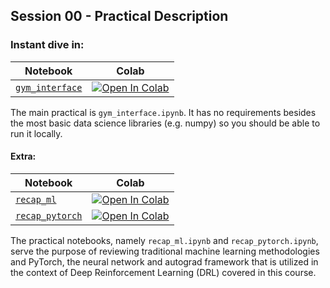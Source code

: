 ## Session 00 - Practical Description

### Instant dive in:

| Notebook                                 | Colab                                                                                                                                                                                             |
| ---------------------------------------- | ------------------------------------------------------------------------------------------------------------------------------------------------------------------------------------------------- |
| [`gym_interface`](./gym_interface.ipynb) | [![Open In Colab](https://colab.research.google.com/assets/colab-badge.svg)](https://colab.research.google.com/github/ldmirl/llp131-practicals/blob/master/session00_primers/gym_interface.ipynb) |

The main practical is `gym_interface.ipynb`. It has no requirements besides the most basic data science libraries (e.g. numpy) so you should be able to run it locally.

#### Extra:

| Notebook                                 | Colab                                                                                                                                                                                             |
| ---------------------------------------- | ------------------------------------------------------------------------------------------------------------------------------------------------------------------------------------------------- |
| [`recap_ml`](./recal_ml.ipynb) | [![Open In Colab](https://colab.research.google.com/assets/colab-badge.svg)](https://colab.research.google.com/github/ldmirl/llp131-practicals/blob/master/session00_primers/recap_ml.ipynb) |
| [`recap_pytorch`](./recal_pytorch.ipynb) | [![Open In Colab](https://colab.research.google.com/assets/colab-badge.svg)](https://colab.research.google.com/github/ldmirl/llp131-practicals/blob/master/session00_primers/recap_pytorch.ipynb) |

The practical notebooks, namely `recap_ml.ipynb` and `recap_pytorch.ipynb`, serve the purpose of reviewing traditional machine learning methodologies and PyTorch, the neural network and autograd framework that is utilized in the context of Deep Reinforcement Learning (DRL) covered in this course.